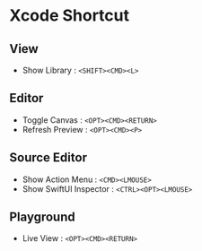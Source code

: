 # Xcode Shortcut

## View

* Show Library : `<SHIFT><CMD><L>`

## Editor

* Toggle Canvas : `<OPT><CMD><RETURN>`
* Refresh Preview : `<OPT><CMD><P>`

## Source Editor

* Show Action Menu : `<CMD><LMOUSE>`
* Show SwiftUI Inspector : `<CTRL><OPT><LMOUSE>`

## Playground

* Live View : `<OPT><CMD><RETURN>`
